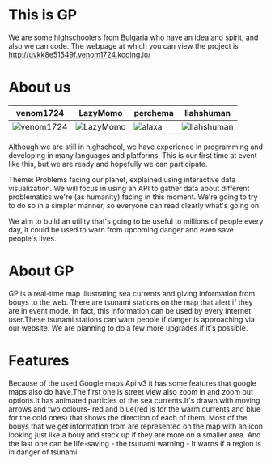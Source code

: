 This is GP
================

We are some highschoolers from Bulgaria who have an idea and spirit, and also we can code.
The webpage at which you can view the project is http://uvkk8e51549f.venom1724.koding.io/


About us
===========================

| venom1724 | LazyMomo | perchema | liahshuman
|--- |--- |--- |---
| ![venom1724](https://venom1724.files.wordpress.com/2014/10/cropped-vxz22-a1.jpg) | ![LazyMomo](https://scontent-b-fra.xx.fbcdn.net/hphotos-xpf1/v/t1.0-9/231030_147479521988782_8104189_n.jpg?oh=06a1d66784a8f82be4c95b65e87cc0ec&oe=5502B492) | ![alaxa](http://venom1724.hit.bg/perchem-small.png) | ![liahshuman](https://fbcdn-sphotos-c-a.akamaihd.net/hphotos-ak-xfa1/v/t1.0-9/p480x480/10502076_375164015970491_5067825123313859312_n.jpg?oh=95924bc1b6d9b517a14bedd52717c4a8&oe=550ED08C&__gda__=1428107614_574323dce48c73866f365ee12fbf7eda) |

Although we are still in highschool, we have experience in programming and developing in many languages and platforms.
This is our first time at event like this, but we are ready and hopefully we can participate.

Theme: Problems facing our planet, explained using interactive data visualization. We will focus in using an API to gather data about different problematics we're (as humanity) facing in this moment. We're going to try to do so in a simpler manner, so everyone can read clearly what's going on.

We aim to build an utility that's going to be useful to millions of people every day, it could be used to warn from upcoming danger and even save people's lives.

About GP
===============================

GP is a real-time map illustrating sea currents and giving information from bouys to the web. There are tsunami stations on the map that alert if they are in event mode. In fact, this information can be used by every internet user.These tsunami stations can warn people if danger is approaching via our website. We are planning to do a few more upgrades if it's possible.

Features
=================================
Because of the used Google maps Api v3 it has some features that google maps also do have.The first one is street view also zoom in and zoom out options.It has animated particles of the sea currents.It's drawn with moving arrows and two colours- red and blue(red is for the warm currents and blue for the cold ones) that shows the direction of each of them. Most of the bouys that we get information from are represented on the map with an icon looking just like a bouy and stack up if they are more on a smaller area. And the last one can be life-saving - the tsunami warning - It warns if a region is in danger of tsunami.
  
